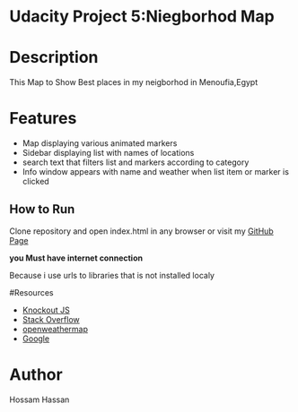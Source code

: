 # Udacity Project 5:Niegborhod Map

# Description

This Map to Show Best places in my neigborhod in Menoufia,Egypt

# Features

* Map displaying various animated markers
* Sidebar displaying list with names of locations
* search text that filters list and markers according to category
* Info window appears with name and weather when list item or marker is clicked

## How to Run

Clone repository and open index.html in any browser or visit my [GitHub Page](https://github.com/7ossam7assan/ho/tree/master/map)

<strong> you Must have internet connection</strong>

Because i use urls to libraries that is not installed localy

#Resources

* [Knockout JS](http://knockoutjs.com/)
* [Stack Overflow](https://stackoverflow.com/)
* [openweathermap](http://api.openweathermap.org)
* [Google](https://google.com)<br>

# Author

Hossam Hassan